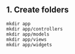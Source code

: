 ## 1. Create folders
```
mkdir app
mkdir app/controllers
mkdir app/models
mkdir app/views
mkdir app/widgets
```
